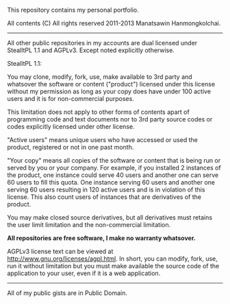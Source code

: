 This repository contains my personal portfolio.

All contents (C) All rights reserved 2011-2013 Manatsawin Hanmongkolchai.

------------------------------------------------

All other public repositories in my accounts are dual licensed under StealItPL
1.1 and AGPLv3. Except noted explicitly otherwise.

StealItPL 1.1:

You may clone, modify, fork, use, make available to 3rd party and whatsover
the software or content ("product") licensed under this license without my
permission as long as your copy does have under 100 active users and it is for
non-commercial purposes.

This limitation does not apply to other forms of contents apart of programming
code and text documents nor to 3rd party source codes or codes explicitly
licensed under other license.

"Active users" means unique users who have accessed or used the product,
registered or not in one past month.

"Your copy" means all copies of the software or content that is being run or
served by you or your company. For example, if you installed 2 instances of the
product, one instance could serve 40 users and another one can serve 60 users to
fill this quota. One instance serving 60 users and another one serving 60 users
resulting in 120 active users and is in violation of this license. This also
count users of instances that are derivatives of the product.

You may make closed source derivatives, but all derivatives must retains the
user limit limitation and the non-commercial limitation.

**All repositories are free software, I make no warranty whatsover.**

AGPLv3 license text can be viewed at http://www.gnu.org/licenses/agpl.html. In
short, you can modify, fork, use, run it without limitation but you must make
available the source code of the application to your user, even if it is a
web application.

------------------------------------------------

All of my public gists are in Public Domain.
